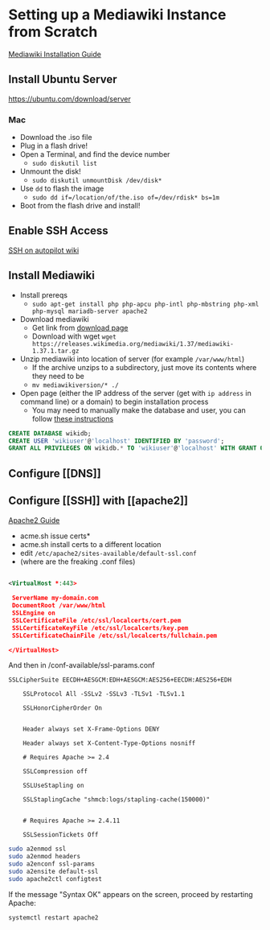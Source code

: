 # Setting up a Mediawiki Instance from Scratch
[Mediawiki Installation Guide](https://www.mediawiki.org/wiki/Manual:Installation_guide)


## Install Ubuntu Server
https://ubuntu.com/download/server

### Mac
* Download the .iso file
* Plug in a flash drive!
* Open a Terminal, and find the device number
	* `sudo diskutil list`
* Unmount the disk!
	* `sudo diskutil unmountDisk /dev/disk*`
* Use `dd` to flash the image
	* `sudo dd if=/location/of/the.iso of=/dev/rdisk* bs=1m`
* Boot from the flash drive and install!

## Enable SSH Access
[SSH on autopilot wiki](https://wiki.auto-pi-lot.com/index.php/SSH)


## Install Mediawiki
* Install prereqs
	* `sudo apt-get install php php-apcu php-intl php-mbstring php-xml php-mysql mariadb-server apache2`
* Download mediawiki
	* Get link from [download page](https://www.mediawiki.org/wiki/Download)
	* Download with wget `wget https://releases.wikimedia.org/mediawiki/1.37/mediawiki-1.37.1.tar.gz`
* Unzip mediawiki into location of server (for example `/var/www/html`)
	* If the archive unzips to a subdirectory, just move its contents where they need to be
	* `mv mediawikiversion/* ./`
* Open page (either the IP address of the server (get with `ip address` in command line) or a domain) to begin installation process
	* You may need to manually make the database and user, you can follow [these instructions](https://www.mediawiki.org/wiki/Manual:Installing_MediaWiki#MariaDB/MySQL)
```sql
CREATE DATABASE wikidb;
CREATE USER 'wikiuser'@'localhost' IDENTIFIED BY 'password';
GRANT ALL PRIVILEGES ON wikidb.* TO 'wikiuser'@'localhost' WITH GRANT OPTION;
```

## Configure [[DNS]]


## Configure [[SSH]] with [[apache2]]
[Apache2 Guide](https://www.arubacloud.com/tutorial/how-to-enable-https-protocol-with-apache-2-on-ubuntu-20-04.aspx)
* acme.sh issue certs*
* acme.sh install certs to a different location
* edit `/etc/apache2/sites-available/default-ssl.conf`
* (where are the freaking .conf files)



```xml
      
<VirtualHost *:443>

 ServerName my-domain.com
 DocumentRoot /var/www/html
 SSLEngine on
 SSLCertificateFile /etc/ssl/localcerts/cert.pem
 SSLCertificateKeyFile /etc/ssl/localcerts/key.pem
 SSLCertificateChainFile /etc/ssl/localcerts/fullchain.pem

</VirtualHost>
```

And then in /conf-available/ssl-params.conf

```
SSLCipherSuite EECDH+AESGCM:EDH+AESGCM:AES256+EECDH:AES256+EDH

	SSLProtocol All -SSLv2 -SSLv3 -TLSv1 -TLSv1.1
	
	SSLHonorCipherOrder On
	
	
	Header always set X-Frame-Options DENY
	
	Header always set X-Content-Type-Options nosniff
	
	# Requires Apache >= 2.4
	
	SSLCompression off
	
	SSLUseStapling on
	
	SSLStaplingCache "shmcb:logs/stapling-cache(150000)"
	
	
	# Requires Apache >= 2.4.11
	
	SSLSessionTickets Off
```


```bash
sudo a2enmod ssl
sudo a2enmod headers
sudo a2enconf ssl-params
sudo a2ensite default-ssl
sudo apache2ctl configtest
```

If the message "Syntax OK" appears on the screen, proceed by restarting Apache:

```bash
systemctl restart apache2
```

